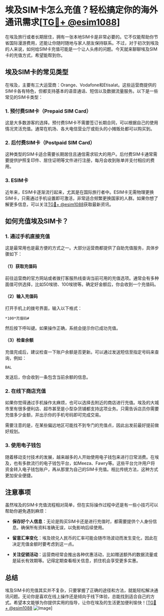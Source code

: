 # 埃及SIM卡怎么充值？轻松搞定你的海外通讯需求[[TG💪+ @esim1088](https://t.me/s/esim1088)]

在埃及旅行或者长期居住，拥有一张本地SIM卡是非常必要的。它不仅能帮助你节省国际漫游费用，还能让你随时随地与家人朋友保持联系。不过，对于初次到埃及的人来说，如何给SIM卡充值可能是一个让人头疼的问题。今天就来聊聊埃及SIM卡的充值方式，希望能帮到你。

## 埃及SIM卡的常见类型

在埃及，主要有三大运营商：Orange、Vodafone和Etisalat。这些运营商提供的SIM卡各有特色，但都支持基本的语音通话、短信以及数据流量服务。以下是一些常见的SIM卡类型：

### 1. 预付费SIM卡（Prepaid SIM Card）
这是大多数游客的选择。预付费SIM卡不需要签订长期合同，可以根据自己的使用情况灵活充值。通常在机场、各大电信营业厅或街头的小摊贩处都可以购买到。

### 2. 后付费SIM卡（Postpaid SIM Card）
这种类型的SIM卡适合需要长期居住且通信需求较大的用户。后付费SIM卡通常需要提供护照复印件、居住证明等文件进行注册，每月会收到账单并支付相应的费用。

### 3. ESIM卡
近年来，ESIM卡逐渐流行起来，尤其是在国际旅行者中。ESIM卡无需物理更换SIM卡，只需通过手机设置即可激活，非常适合频繁更换国家的人群。如果你想了解更多信息，可以关注[TG💪+ @esim1088](https://t.me/s/esim1088)获取最新资讯。

## 如何充值埃及SIM卡？

### 1. 通过手机直接充值
这是最常用也是最方便的方式之一。大部分运营商都提供了自助充值服务，具体步骤如下：

#### （1）获取充值码
前往运营商的官方网站或者拨打客服热线查询当前可用的充值选项。通常会有多种面值可供选择，比如50埃镑、100埃镑等。确定好金额后，你会收到一个充值码。

#### （2）输入充值码
打开手机上的拨号界面，输入以下格式：
```
*100*充值码#
```
然后按下呼叫键。如果操作正确，系统会提示你已成功充值。

#### （3）检查余额
充值完成后，建议检查一下账户余额是否更新。可以通过发送短信至指定号码来查询，例如：
```
BAL
```
发送后，你会收到一条包含当前余额的信息。

### 2. 在线下商店充值
如果你觉得通过手机操作太麻烦，也可以选择去附近的商店进行充值。埃及的大城市里有很多便利店、超市甚至是小型杂货铺都支持这项业务。只需告诉店员你需要充值多少金额，并出示你的手机号码即可完成交易。

需要注意的是，在某些偏远地区可能找不到专门的充值点，因此出发前最好提前做好规划。

### 3. 使用电子钱包
随着移动支付技术的发展，越来越多的人开始使用电子钱包来进行日常消费。在埃及，也有多款流行的电子钱包平台，如Meeza、Fawry等。这些平台允许用户将资金转入电子钱包账户，再从那里为自己的SIM卡充值。相比传统方法，这种方式更加安全便捷。

## 注意事项

虽然埃及的SIM卡充值流程相对简单，但在实际操作过程中还是有一些小技巧可以帮助你避免遇到麻烦：

- **保存好个人信息**：无论是购买SIM卡还是进行充值时，都需要提供个人身份信息。确保所有资料准确无误，以免影响后续使用。
  
- **留意汇率变化**：埃及镑兑人民币的汇率可能会随市场波动而发生变化，因此在决定充值金额时要考虑到这一点。

- **关注促销活动**：运营商经常会推出各种优惠活动，比如赠送额外的数据流量或是延长有效期等。记得定期查看相关信息，抓住机会享受更多实惠。

## 总结

埃及SIM卡的充值其实并不复杂，只要掌握了正确的途径和方法，就能轻松解决通讯问题。无论你是喜欢在线上操作还是倾向于线下体验，总能找到适合自己的方式。希望本文能够为你提供实用的指导，让你在埃及的生活更加便利愉快！[[TG💪+ @esim1088](https://t.me/s/esim1088) ![Image](https://i.postimg.cc/4NQfJmqS/Snipaste-2025-05-13-00-14-12.png)]